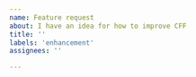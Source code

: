 ```yaml
---
name: Feature request
about: I have an idea for how to improve CFF
title: ''
labels: 'enhancement'
assignees: ''

---
```


